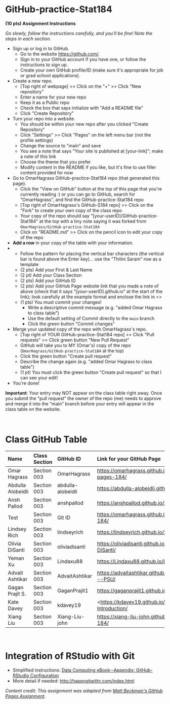 # GitHub-practice-Stat184

**(10 pts) Assignment Instructions**

*Go slowly, follow the instructions carefully, and you'll be fine! Note the steps in each section.*
- Sign up or log in to GitHub.
     - Go to the website https://github.com/.
     - Sign in to your GitHub account if you have one, or follow the instructions to sign up.
     - Create your own GitHub profile/ID (make sure it's appropriate for job or grad school applications).
- Create a new repo.
    - [Top right of webpage] >> Click on the "+" >> Click "New repository" 
    - Enter a name for your new repo
    - Keep it as a Public repo
    - Check the box that says initialize with "Add a README file"
    - Click "Create Repository"
- Turn your repo into a website.
    - You should be within your new repo after you clicked "Create Repository"
    - Click "Settings" >> Click "Pages" on the left menu bar (not the profile settings)
    - Change the source to "main" and save  
    - You see a note that says "Your site is published at [your-link]"; make a note of this link
    - Choose the theme that you prefer
    - Modify content in the README if you like, but it's fine to use filler content provided for now  
- Go to OmarHagrass GitHub-practice-Stat184 repo (that generated this page).
    - Click the "View on GitHub" button at the top of this page that you're currently reading :) or you can go to GitHub, search for "OmarHagrass", and find the GitHub-practice-Stat184 repo
    - [Top right of OmarHagrass's GitHub-S184 repo] >> Click on the "Fork" to create your own copy of the class repo
    - Your copy of the repo should say "[your-userID]/GitHub-practice-Stat184" at the top with a tiny note saying it was forked from `OmarHagrass/GitHub-practice-Stat184`
    - Click on "README.md" >> Click on the pencil icon to edit your copy of the repo
- **Add a row** in your copy of the table with your information. 
- 
    - Follow the pattern for placing the vertical bar characters (the vertical bar is found above the Enter key)... use the "Thilini Saram" row as a template
    - (2 pts) Add your First & Last Name  
    - (2 pt)  Add your Class Section
    - (2 pts) Add your GitHub ID  
    - (2 pts) Add your GitHub Page website link that you made a note of above (check that it says "[your-userID].github.io" at the start of the link); look carefully at the example format and enclose the link in <> 
    - (1 pts) You must commit your changes!
        - Write a descriptive commit message (e.g. "added Omar Hagrass to class table")
        - Use the default setting of Commit directly to the `main` branch
        - Click the green button "Commit changes" 
- Merge your updated copy of the repo with OmarHagrass's repo.
    - [Top right of YOUR GitHub-practice-Stat184 repo] >> Click "Pull requests" >> Click green button "New Pull Request"
    - GitHub will take you to MY (Omar's) copy of the repo (`OmarHagrass/GitHub-practice-Stat184` at the top)
    - Click the green button "Create pull request"
    - Describe the change again (e.g. "added Omar Hagrass to class table")
    - (1 pt) You must click the green button "Create pull request" so that I can see your edit!
- You're done!  
 
**Important**: Your entry may NOT appear on the class table right away.  Once you submit the "pull request" the owner of the repo (me) needs to approve and merge it into the "main" branch before your entry will appear in the class table on the website. 

<br>


# Class GitHub Table  

| Name                    | Class Section     | GitHub ID            | Link for your GitHub Page                                  |  
|:------------------------|:------------------|:---------------------|:-----------------------------------------------------------|  
| Omar Hagrass            | Section 003       | OmarHagrass          |<https://omarhagrass.github.io/GitHub-pages-184/>           |  
| Abdulla Alobeidli       | Section 003       | abdulla-alobeidli    |<https://abdulla-alobeidli.github.io/psu-1/>                | 
| Ansh Pallod             | Section 003       | anshpallod           |<https://anshpallod.github.io/STAT184/>                     | 
| Test                    | Section 003       | Git ID               | <https://omarhagrass.github.io/test-rep-184/>              |
| Lindsey Rich            | Section 003       | lindseyrich          | <https://lindseyrich.github.io/Stat184/>                     |
| Olivia DiSanti          | Section 003       | oliviadisanti        |<https://oliviadisanti.github.io/Olivia-DiSanti/>            |
| Yeman Xu                | Section 003       | Lindaxu88              | <https://Lindaxu88.github.io/Lindaxu/>              | 
| Advait Ashtikar         | Section 003       | AdvaitAshtikar       |<https://advaitashtikar.github.io/STAT184---PSU/>           |
| Gagan Prajit S.         | Section 003       | GaganPrajit1         |<https://gaganprajit1.github.io/Repo_1/>                    |
| Kate Davey              | Section 003       | kdavey19             |<https://kdavey19.github.io/GitHub-Introduction/            |
| Xiang Liu               | Section 003       | Xiang-Liu-john       |<https://xiang-liu-john.github.io/STAT-184/>                |

<br>




# Integration of RStudio with Git

- Simplified instructions: [Data Computing eBook--Appendix: GitHub-RStudio Configuration](https://dtkaplan.github.io/DataComputingEbook/appendix-github-rstudio-configuration.html#appendix-github-rstudio-configuration)  
- More detail if needed: <http://happygitwithr.com/index.html>

*Content credit: This assignment was adapted from [Matt Beckman's GitHub Pages Assignment](https://mdbeckman.github.io/GitHub-Practice-184/).* 
